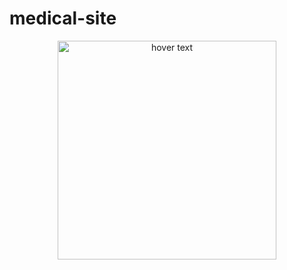 # medical-site
<p align="center">
  <img src="https://www.istockphoto.com/tr/foto%C4%9Fraf/t%C4%B1bbi-teknoloji-kavram%C4%B1-gm1127069581-296928242" width="350" title="hover text">
  
</p>
